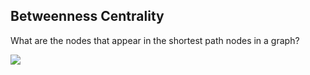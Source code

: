 ## Betweenness Centrality
What are the nodes that appear in the shortest path nodes in a graph?

<img src='..images/21.png' />
  